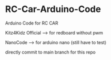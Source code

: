 # RC-Car-Arduino-Code
Arduino Code for RC CAR



Kitz4Kidz Official --> for redboard without pwm



NanoCode --> for arduino nano (still have to test)



directly commit to main branch for this repo
